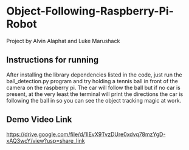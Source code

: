 # Object-Following-Raspberry-Pi-Robot

Project by Alvin Alaphat and Luke Marushack


## Instructions for running
After installing the library dependencies listed in the code, just run the ball_detection.py program and try holding a tennis ball in front of the camera on the raspberry pi. The car will follow the ball but if no car is present, at the very least the terminal will print the directions the car is following the ball in so you can see the object tracking magic at work. 

## Demo Video Link
https://drive.google.com/file/d/1IEvX9TvzDUre0xdvq78mzYgD-xAQ3wcY/view?usp=share_link
